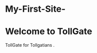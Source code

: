 # My-First-Site-
<!DOCTYPE html>
<html lang="en">
<head>
  <meta charset="UTF-8">
  <meta name="viewport" content="width=device-width, initial-scale=1.0">
</head>
<body>
  <div class="container">
    <h1>Welcome to TollGate</h1>
    <p>TollGate for Tollgatians .</p>
  </div>
</body>
</html>
